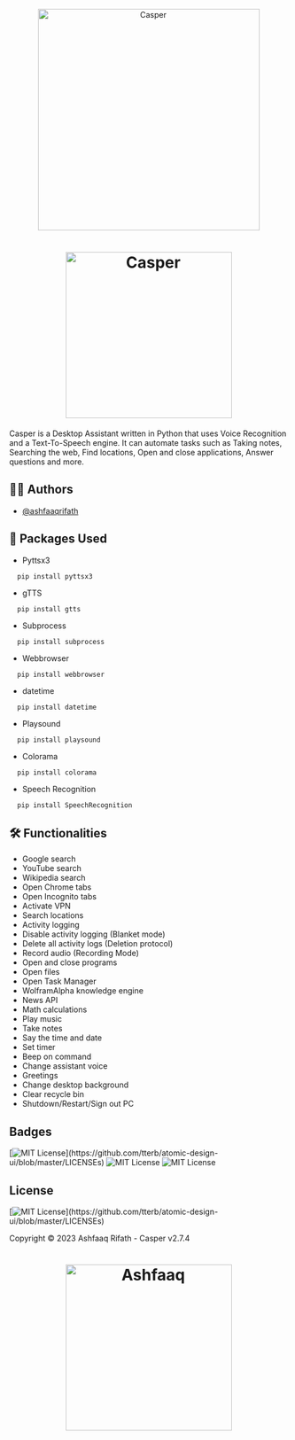 <p align="center">
  <img width="400" src="casper.gif" alt="Casper">
</p>
<h1 align="center">
  <img width="300" src="casper_title.png" alt="Casper"><br>
</h1>

Casper is a Desktop Assistant written in Python that uses Voice Recognition and a Text-To-Speech engine. It can automate tasks such as Taking notes, Searching the web, Find locations, Open and close applications, Answer questions and more.


## 👨‍💻 Authors

- [@ashfaaqrifath](https://www.github.com/ashfaaqrifath)


## 📕 Packages Used
* Pyttsx3
```
  pip install pyttsx3
```

* gTTS
```
  pip install gtts
```

* Subprocess
```
  pip install subprocess
```

* Webbrowser
```
  pip install webbrowser
```

* datetime
```
  pip install datetime
```

* Playsound
```
  pip install playsound
```

* Colorama
```
  pip install colorama
```

* Speech Recognition
```
  pip install SpeechRecognition
```
## 🛠️ Functionalities

- Google search
- YouTube search
- Wikipedia search
- Open Chrome tabs
- Open Incognito tabs
- Activate VPN
- Search locations
- Activity logging
- Disable activity logging (Blanket mode)
- Delete all activity logs (Deletion protocol)
- Record audio (Recording Mode)
- Open and close programs
- Open files
- Open Task Manager
- WolframAlpha knowledge engine
- News API
- Math calculations
- Play music
- Take notes
- Say the time and date
- Set timer
- Beep on command
- Change assistant voice
- Greetings
- Change desktop background
- Clear recycle bin
- Shutdown/Restart/Sign out PC


## Badges

[![MIT License](https://img.shields.io/apm/l/atomic-design-ui.svg?)](https://github.com/tterb/atomic-design-ui/blob/master/LICENSEs)
![MIT License](https://img.shields.io/github/followers/ashfaaqrifath?style=social)
![MIT License](https://img.shields.io/github/stars/ashfaaqrifath/Casper?style=social)



## License

[![MIT License](https://img.shields.io/apm/l/atomic-design-ui.svg?)](https://github.com/tterb/atomic-design-ui/blob/master/LICENSEs)

Copyright © 2023 Ashfaaq Rifath - Casper v2.7.4


##
<h1 align="center">
  <img width="300" src="https://ashfaaqrifath.github.io/aqlogo9.png" alt="Ashfaaq">
</h1>
